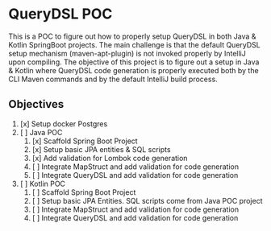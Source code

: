 # QueryDSL POC

This is a POC to figure out how to properly setup QueryDSL in both Java & Kotlin SpringBoot projects. The main challenge is that the default QueryDSL setup mechanism (maven-apt-plugin) is not invoked properly by IntelliJ upon compiling. The objective of this project is to figure out a setup in Java & Kotlin where QueryDSL code generation is properly executed both by the CLI Maven commands and by the default IntelliJ build process.

## Objectives

1. [x] Setup docker Postgres
2. [ ] Java POC
   1. [x] Scaffold Spring Boot Project
   2. [x] Setup basic JPA entities & SQL scripts
   3. [x] Add validation for Lombok code generation
   4. [ ] Integrate MapStruct and add validation for code generation
   5. [ ] Integrate QueryDSL and add validation for code generation
3. [ ] Kotlin POC
   1. [ ] Scaffold Spring Boot Project
   2. [ ] Setup basic JPA Entities. SQL scripts come from Java POC project
   3. [ ] Integrate MapStruct and add validation for code generation
   4. [ ] Integrate QueryDSL and add validation for code generation